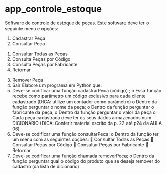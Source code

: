 # app_controle_estoque
Software de controle de estoque de peças. Este software deve ter o seguinte menu e opções:
1. Cadastrar Peça
2. Consultar Peça
  1) Consultar Todas as Peças
  2) Consulta Peças por Código
  3) Consulta Peças por Fabricante
  4) Retornar
3. Remover Peça
4. Sair
Elabore um programa em Python que:
1. Deve-se codificar uma função cadastrarPeca (código) ;
  o Essa função recebe como parâmetro um código exclusivo para cada cliente cadastrado (DICA: utilize um contador como parâmetro)
  o Dentro da função perguntar o nome da peça;
  o Dentro da função perguntar o fabricante da peça;
  o Dentro da função perguntar o valor da peça
  o Cada peça cadastrada deve ter os seus dados armazenados num
  DICIONÁRIO (DICA: Conferir material escrito da p. 22 até p24 da AULA 06)
2. Deve-se codificar uma função consultarPeca;
  o Dentro da função ter um menu com as seguintes opções:
     Consultar Todas as Peças
     Consultar Peças por Código
     Consultar Peças por Fabricante
     Retornar
3. Deve-se codificar uma função chamada removerPeca;
o Dentro da função perguntar qual o código do produto que se deseja remover do cadastro (da lista de dicionário)

